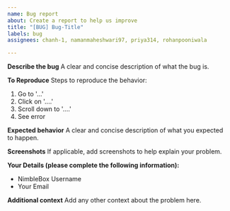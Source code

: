 ```yaml
---
name: Bug report
about: Create a report to help us improve
title: "[BUG] Bug-Title"
labels: bug
assignees: chanh-1, namanmaheshwari97, priya314, rohanpooniwala

---
```


**Describe the bug**
A clear and concise description of what the bug is.

**To Reproduce**
Steps to reproduce the behavior:
1. Go to '...'
2. Click on '....'
3. Scroll down to '....'
4. See error

**Expected behavior**
A clear and concise description of what you expected to happen.

**Screenshots**
If applicable, add screenshots to help explain your problem.

**Your Details (please complete the following information):**
- NimbleBox Username
- Your Email

**Additional context**
Add any other context about the problem here.

